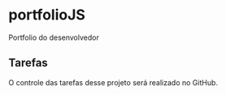 # portfolioJS
Portfolio do desenvolvedor

## Tarefas

O controle das tarefas desse projeto será realizado no GitHub.
